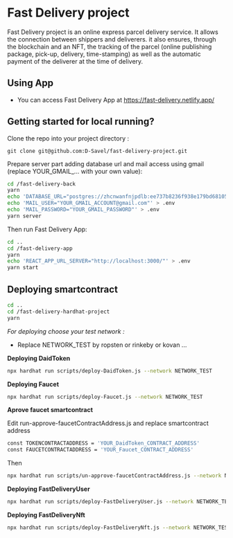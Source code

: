 
# Fast Delivery project

Fast Delivery project is an online express parcel delivery service. It allows the connection between shippers and deliverers. it also ensures, through the blockchain and an NFT, the tracking of the parcel (online publishing package, pick-up, delivery, time-stamping) as well as the automatic payment of the deliverer at the time of delivery.

## Using App ##

- You can access Fast Delivery App at https://fast-delivery.netlify.app/

## Getting started for local running?

Clone the repo into your project directory :

  `git clone git@github.com:D-Savel/fast-delivery-project.git`

Prepare server part adding database url and mail access using gmail (replace YOUR_GMAIL_... with your own value):

  ```sh
  cd /fast-delivery-back
  yarn
  echo 'DATABASE_URL="postgres://zhcnwanfnjpdlb:ee737b8236f938e179bd6810542e0672386d5911e9007e8eb0876e24ca7b7899@ec2-34-249-247-7.eu-west-1.compute.amazonaws.com:5432/d4rh8q9n756iq9"' > .env
  echo 'MAIL_USER="YOUR_GMAIL_ACCOUNT@gmail.com"' > .env
  echo 'MAIL_PASSWORD="YOUR_GMAIL_PASSWORD"' > .env
  yarn server
  ```

Then run Fast Delivery App:

  
  ```sh
  cd ..
  cd /fast-delivery-app
  yarn
  echo 'REACT_APP_URL_SERVER="http://localhost:3000/"' > .env
  yarn start
  ```

## Deploying smartcontract

  
  ```sh
  cd ..
  cd /fast-delivery-hardhat-project
  yarn
  ```

*For deploying choose your test network :*
- Replace NETWORK_TEST by ropsten or rinkeby or kovan ...

**Deploying DaidToken**

  ```sh
  npx hardhat run scripts/deploy-DaidToken.js --network NETWORK_TEST
  ```

**Deploying Faucet**

  ```sh
  npx hardhat run scripts/deploy-Faucet.js --network NETWORK_TEST
  ```

**Aprove faucet smartcontract**

 Edit run-approve-faucetContractAddress.js
  and replace smartcontract address

  ```sh
  const TOKENCONTRACTADDRESS = 'YOUR_DaidToken_CONTRACT_ADDRESS'
  const FAUCETCONTRACTADDRESS = 'YOUR_Faucet_CONTRACT_ADDRESS'
  ```

  Then

  ```sh
  npx hardhat run scripts/un-approve-faucetContractAddress.js --network NETWORK_TEST
  ```

**Deploying FastDeliveryUser**

  ```sh
  npx hardhat run scripts/deploy-FastDeliveryUser.js --network NETWORK_TEST
  ```

**Deploying FastDeliveryNft**

  ```sh
  npx hardhat run scripts/deploy-FastDeliveryNft.js --network NETWORK_TEST
  ```




